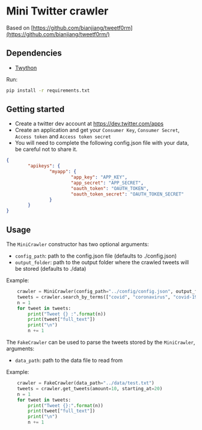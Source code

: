# Mini Twitter crawler
Based on [https://github.com/bianjiang/tweetf0rm](https://github.com/bianjiang/tweetf0rm/)

## Dependencies
- [Twython](https://github.com/ryanmcgrath/twython)

Run:
```bash
pip install -r requirements.txt
```

## Getting started
- Create a twitter dev account at https://dev.twitter.com/apps
- Create an application and get your `Consumer Key`, `Consumer Secret`, `Access token` and `Access token secret`
- You will need to complete the following config.json file with your data, be careful not to share it.
```json
{
        "apikeys": {
                "myapp": {
                        "app_key": "APP_KEY",
                        "app_secret": "APP_SECRET",
                        "oauth_token": "OAUTH_TOKEN",
                        "oauth_token_secret": "OAUTH_TOKEN_SECRET"
                }
        }
}
```
## Usage
The `MiniCrawler` constructor has two optional arguments:
- `config_path`:  path to the config.json file (defaults to ./config.json)
- `output_folder`:  path to the output folder where the crawled tweets will be stored (defaults to ./data)

Example:
```python
    crawler = MiniCrawler(config_path="../config/config.json", output_folder="../data/my_data")
    tweets = crawler.search_by_terms(["covid", "coronavirus", "covid-19", "#covid-19", "#coronavirus"], 100)
    n = 1
    for tweet in tweets:
        print("Tweet {} :".format(n))
        print(tweet["full_text"])
        print("\n")
        n += 1
```


The `FakeCrawler` can be used to parse the tweets stored by the `MiniCrawler`, arguments:
- `data_path`: path to the data file to read from

Example:
```python
    crawler = FakeCrawler(data_path="../data/test.txt")
    tweets = crawler.get_tweets(amount=10, starting_at=20)
    n = 1
    for tweet in tweets:
        print("Tweet {}:".format(n))
        print(tweet["full_text"])
        print("\n")
        n += 1
```
